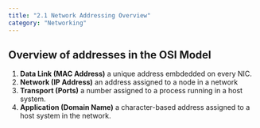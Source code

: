```yaml
---
title: "2.1 Network Addressing Overview"
category: "Networking"
---
```


## Overview of addresses in the OSI Model
1. **Data Link (MAC Address)** a unique address embdedded on every NIC. 
2. **Network (IP Address)** an address assigned to a node in a network
3. **Transport (Ports)** a number assigned to a process running in a host system.
4. **Application (Domain Name)** a character-based address assigned to a host system in the network.